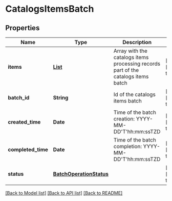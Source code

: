 # CatalogsItemsBatch
## Properties

Name | Type | Description | Notes
------------ | ------------- | ------------- | -------------
**items** | [**List**](ItemProcessingRecord.md) | Array with the catalogs items processing records part of the catalogs items batch | [optional] [default to null]
**batch\_id** | **String** | Id of the catalogs items batch | [optional] [default to null]
**created\_time** | **Date** | Time of the batch creation: YYYY-MM-DD&#39;T&#39;hh:mm:ssTZD | [optional] [default to null]
**completed\_time** | **Date** | Time of the batch completion: YYYY-MM-DD&#39;T&#39;hh:mm:ssTZD | [optional] [default to null]
**status** | [**BatchOperationStatus**](BatchOperationStatus.md) |  | [optional] [default to null]

[[Back to Model list]](../README.md#documentation-for-models) [[Back to API list]](../README.md#documentation-for-api-endpoints) [[Back to README]](../README.md)

